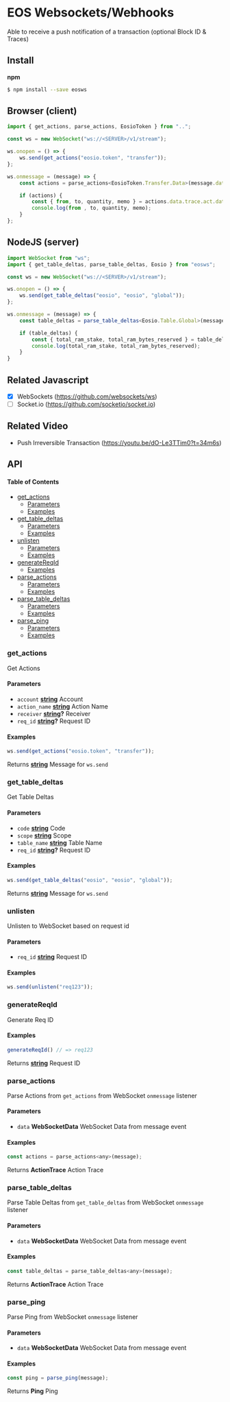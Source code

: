 # EOS Websockets/Webhooks

Able to receive a push notification of a transaction (optional Block ID & Traces)

## Install

**npm**

```bash
$ npm install --save eosws
```

## Browser (client)

```javascript
import { get_actions, parse_actions, EosioToken } from "..";

const ws = new WebSocket("ws://<SERVER>/v1/stream");

ws.onopen = () => {
    ws.send(get_actions("eosio.token", "transfer"));
};

ws.onmessage = (message) => {
    const actions = parse_actions<EosioToken.Transfer.Data>(message.data);

    if (actions) {
        const { from, to, quantity, memo } = actions.data.trace.act.data;
        console.log(from , to, quantity, memo);
    }
};
```

## NodeJS (server)

```ts
import WebSocket from "ws";
import { get_table_deltas, parse_table_deltas, Eosio } from "eosws";

const ws = new WebSocket("ws://<SERVER>/v1/stream");

ws.onopen = () => {
    ws.send(get_table_deltas("eosio", "eosio", "global"));
};

ws.onmessage = (message) => {
    const table_deltas = parse_table_deltas<Eosio.Table.Global>(message.data);

    if (table_deltas) {
        const { total_ram_stake, total_ram_bytes_reserved } = table_deltas.data.row;
        console.log(total_ram_stake, total_ram_bytes_reserved);
    }
}
```

## Related Javascript

-   [x] WebSockets (<https://github.com/websockets/ws>)
-   [ ] Socket.io (<https://github.com/socketio/socket.io>)

## Related Video

-   Push Irreversible Transaction (<https://youtu.be/dO-Le3TTim0?t=34m6s>)

## API

<!-- Generated by documentation.js. Update this documentation by updating the source code. -->

#### Table of Contents

-   [get_actions](#get_actions)
    -   [Parameters](#parameters)
    -   [Examples](#examples)
-   [get_table_deltas](#get_table_deltas)
    -   [Parameters](#parameters-1)
    -   [Examples](#examples-1)
-   [unlisten](#unlisten)
    -   [Parameters](#parameters-2)
    -   [Examples](#examples-2)
-   [generateReqId](#generatereqid)
    -   [Examples](#examples-3)
-   [parse_actions](#parse_actions)
    -   [Parameters](#parameters-3)
    -   [Examples](#examples-4)
-   [parse_table_deltas](#parse_table_deltas)
    -   [Parameters](#parameters-4)
    -   [Examples](#examples-5)
-   [parse_ping](#parse_ping)
    -   [Parameters](#parameters-5)
    -   [Examples](#examples-6)

### get_actions

Get Actions

#### Parameters

-   `account` **[string](https://developer.mozilla.org/docs/Web/JavaScript/Reference/Global_Objects/String)** Account
-   `action_name` **[string](https://developer.mozilla.org/docs/Web/JavaScript/Reference/Global_Objects/String)** Action Name
-   `receiver` **[string](https://developer.mozilla.org/docs/Web/JavaScript/Reference/Global_Objects/String)?** Receiver
-   `req_id` **[string](https://developer.mozilla.org/docs/Web/JavaScript/Reference/Global_Objects/String)?** Request ID

#### Examples

```javascript
ws.send(get_actions("eosio.token", "transfer"));
```

Returns **[string](https://developer.mozilla.org/docs/Web/JavaScript/Reference/Global_Objects/String)** Message for `ws.send`

### get_table_deltas

Get Table Deltas

#### Parameters

-   `code` **[string](https://developer.mozilla.org/docs/Web/JavaScript/Reference/Global_Objects/String)** Code
-   `scope` **[string](https://developer.mozilla.org/docs/Web/JavaScript/Reference/Global_Objects/String)** Scope
-   `table_name` **[string](https://developer.mozilla.org/docs/Web/JavaScript/Reference/Global_Objects/String)** Table Name
-   `req_id` **[string](https://developer.mozilla.org/docs/Web/JavaScript/Reference/Global_Objects/String)?** Request ID

#### Examples

```javascript
ws.send(get_table_deltas("eosio", "eosio", "global"));
```

Returns **[string](https://developer.mozilla.org/docs/Web/JavaScript/Reference/Global_Objects/String)** Message for `ws.send`

### unlisten

Unlisten to WebSocket based on request id

#### Parameters

-   `req_id` **[string](https://developer.mozilla.org/docs/Web/JavaScript/Reference/Global_Objects/String)** Request ID

#### Examples

```javascript
ws.send(unlisten("req123"));
```

### generateReqId

Generate Req ID

#### Examples

```javascript
generateReqId() // => req123
```

Returns **[string](https://developer.mozilla.org/docs/Web/JavaScript/Reference/Global_Objects/String)** Request ID

### parse_actions

Parse Actions from `get_actions` from WebSocket `onmessage` listener

#### Parameters

-   `data` **WebSocketData** WebSocket Data from message event

#### Examples

```javascript
const actions = parse_actions<any>(message);
```

Returns **ActionTrace** Action Trace

### parse_table_deltas

Parse Table Deltas from `get_table_deltas` from WebSocket `onmessage` listener

#### Parameters

-   `data` **WebSocketData** WebSocket Data from message event

#### Examples

```javascript
const table_deltas = parse_table_deltas<any>(message);
```

Returns **ActionTrace** Action Trace

### parse_ping

Parse Ping from WebSocket `onmessage` listener

#### Parameters

-   `data` **WebSocketData** WebSocket Data from message event

#### Examples

```javascript
const ping = parse_ping(message);
```

Returns **Ping** Ping

